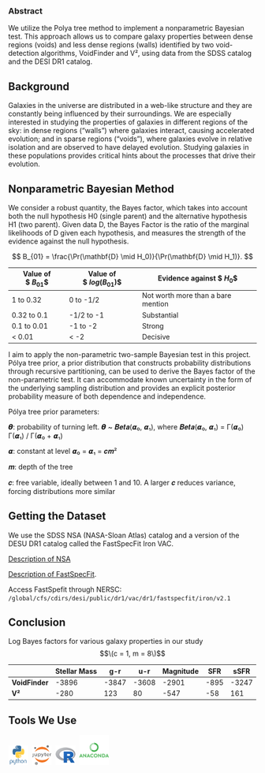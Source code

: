 ### Abstract
We utilize the Polya tree method to implement a nonparametric Bayesian test. This approach allows us to compare galaxy properties between dense regions (voids) and less dense regions (walls) identified by two void-detection algorithms, VoidFinder and V², using data from the SDSS catalog and the DESI DR1 catalog.

## Background
Galaxies in the universe are distributed in a web-like structure and they are constantly being influenced by their surroundings. We are especially interested in studying the properties of galaxies in different regions of the sky: in dense regions (“walls”) where galaxies interact, causing accelerated evolution; and in sparse regions (“voids”), where galaxies evolve in relative isolation and are observed to have delayed evolution. Studying galaxies in these populations provides critical hints about the processes that drive their evolution. 

## Nonparametric Bayesian Method
We consider a robust quantity, the Bayes factor, which takes into account both the null hypothesis H0 (single parent) and the alternative hypothesis H1 (two parent). Given data D, the Bayes Factor is the ratio of the marginal likelihoods of D given each hypothesis, and measures the strength of the evidence against the null hypothesis. 

$$ B_{01} = \frac{\Pr(\mathbf{D} \mid H_0)}{\Pr(\mathbf{D} \mid H_1)}. $$

| Value of $$\ B_{01} \$$      | Value of $$\ log(B_{01}) \$$  | Evidence against $$\ H_0 \$$               |
|-----------------------------|--------------------------|------------------------------------------|
| 1 to 0.32                   | 0 to -1/2               | Not worth more than a bare mention      |
| 0.32 to 0.1                 | -1/2 to -1              | Substantial                             |
| 0.1 to 0.01                 | -1 to -2                | Strong                                  |
| < 0.01                      | < -2                    | Decisive                                |


I aim to apply the non-parametric two-sample Bayesian test in this project. Pólya tree prior, a prior distribution that constructs probability distributions through recursive partitioning, can be used to derive the Bayes factor of the non-parametric test. It can accommodate known uncertainty in the form of the underlying sampling distribution and provides an explicit posterior probability measure of both dependence and independence. 

Pólya tree prior parameters:

𝞱:  probability of turning left.  𝞱 ~ 𝑩𝒆𝒕𝒂(𝞪₀, 𝞪₁), where 𝑩𝒆𝒕𝒂(𝞪₀, 𝞪₁) = Γ(𝞪₀) Γ(𝞪₁) / Γ(𝞪₀ + 𝞪₁)

𝞪:  constant at level 𝞪₀ = 𝞪₁ = 𝒄𝒎²

𝒎: depth of the tree

𝒄:  free variable, ideally between 1 and 10. A larger 𝒄 reduces variance, forcing distributions more similar

## Getting the Dataset
We use the SDSS NSA (NASA-Sloan Atlas) catalog and a version of the DESU DR1 catalog called the FastSpecFit Iron VAC. 

[Description of NSA](http://www.nsatlas.org/data)

[Description of FastSpecFit](https://fastspecfit.readthedocs.io/en/latest/fastspec.html).

Access FastSpefit through NERSC: `/global/cfs/cdirs/desi/public/dr1/vac/dr1/fastspecfit/iron/v2.1`

## Conclusion
Log Bayes factors for various galaxy properties in our study $$\(c = 1, m = 8\)$$

|                | Stellar Mass | g-r   | u-r   | Magnitude | SFR   | sSFR  |
|----------------|--------------|-------|-------|-----------|-------|-------|
| **VoidFinder** | -3896        | -3847 | -3608 | -2901     | -895  | -3247 |
| **V²**         | -280         | 123   | 80    | -547      | -58   | 161   |


## Tools We Use

<div>
  <img src="https://github.com/devicons/devicon/blob/master/icons/python/python-original-wordmark.svg" title="Python" alt="Python" width="40" height="40"/>&nbsp;
  <img src="https://github.com/devicons/devicon/blob/master/icons/jupyter/jupyter-original-wordmark.svg" title="Jupyter" alt="Jupyter" width="40" height="40"/>&nbsp;
  <img src="https://github.com/devicons/devicon/blob/master/icons/r/r-original.svg" title="R" alt="R" width="40" height="40"/>&nbsp;
  <img src="https://github.com/devicons/devicon/blob/master/icons/anaconda/anaconda-original-wordmark.svg" title="Java" alt="Java" width="60" height="60"/>&nbsp;
</div>

